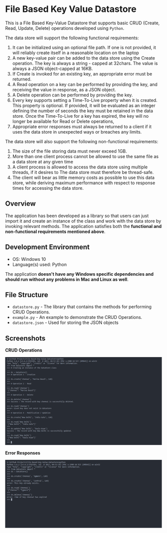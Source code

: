 # File Based Key Value Datastore

This is a File Based Key-Value Datastore that supports basic CRUD (Create, Read, Update, Delete) operations developed using ```Python```.

The data store will support the following functional requirements:

1. It can be initialized using an optional file path. If one is not provided, it will reliably create itself in a reasonable location on the laptop
1. A new key-value pair can be added to the data store using the Create operation. The key is always a string - capped at 32chars. The value is always a JSON object-capped at
16KB.
1. If Create is invoked for an existing key, an appropriate error must be returned. 
1. A Read operation on a key can be performed by providing the key, and receiving the
value in response, as a JSON object.
1. A Delete operation can be performed by providing the key.
1. Every key supports setting a Time-To-Live property when it is created. This property is optional. If provided, it will be evaluated as an integer defining the number of seconds
the key must be retained in the data store. Once the Time-To-Live for a key has expired, the key will no longer be available for Read or Delete operations,
1. Appropriate error responses must always be returned to a client if it uses the data store in unexpected ways or breaches any limits.

The data store will also support the following non-functional requirements:

1. The size of the file storing data must never exceed 1GB.
1. More than one client process cannot be allowed to use the same file as a data store at any given time 
1. A client process is allowed to access the data store using multiple threads, if it desires to The data store must therefore be thread-safe.
1. The client will bear as little memory costs as possible to use this data store, while deriving maximum performance with respect to response times for accessing the data store.

## Overview
The application has been developed as a library so that users can just import it and create an instance of the class and work with the data store by invoking relevant methods. The application satisfies both the **functional and non-functional requirements mentioned above**.

## Development Environment
* OS: Windows 10
* Language(s) used: Python

The application **doesn't have any Windows specific dependencies and should run without any problems in Mac and Linux as well**.

## File Structure
* ```datastore.py``` - The library that contains the methods for performing CRUD Operations.
* ```example.py``` - An example to demonstrate the CRUD Operations.
* ```datastore.json``` - Used for storing the JSON objects

## Screenshots

**CRUD Operations**

![CRUD Operations](https://raw.githubusercontent.com/smv1999/File-Based-Key-Value-Datastore/main/CRUD_Operations.png?token=AKHIZQI2AVL3LV7HUNMJWRC76G4R2)

**Error Responses**

![Error Messages](https://raw.githubusercontent.com/smv1999/File-Based-Key-Value-Datastore/main/Error_Messages.png?token=AKHIZQIR5XY2FKL3S56Z3IC76G4VS)

